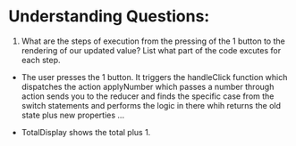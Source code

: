 # Understanding Questions:
1. What are the steps of execution from the pressing of the 1 button to the rendering of our updated value? List what part of the code excutes for each step.
* The user presses the 1 button.
It triggers the handleClick function which dispatches the action applyNumber which passes a number through 
action sends you to the reducer and finds the specific case from the switch statements and performs the logic in there whih
 returns the old state plus new properties
...

* TotalDisplay shows the total plus 1.
